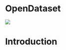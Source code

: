 # OpenDataset
[![](https://img.shields.io/badge/Download-1%2Fday-brightgreen.svg)](http://nervedata.uk.mikecrm.com/ERn48Zg)
# Introduction
